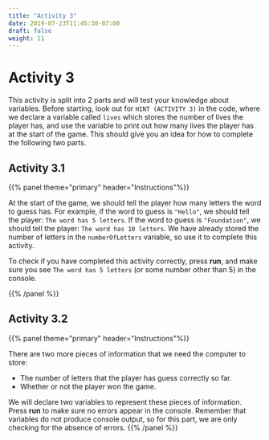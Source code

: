 ```yaml
---
title: "Activity 3"
date: 2019-07-23T11:45:38-07:00
draft: false
weight: 11
---
```


# Activity 3

This activity is split into 2 parts and will test your knowledge about variables. Before starting, look out for `HINT (ACTIVITY 3)` in the code, where we declare a variable called `lives` which stores the number of lives the player has, and use the variable to print out how many lives the player has at the start of the game. This should give you an idea for how to complete the following two parts. 


## Activity 3.1
{{% panel theme="primary" header="Instructions"%}}

At the start of the game, we should tell the player how many letters the word to guess has. For example, if the word to guess is `"Hello"`, we should tell the player: `The word has 5 letters`. If the word to guess is `"Foundation"`, we should tell the player: `The word has 10 letters`. We have already stored the number of letters in the `numberOfLetters` variable, so use it to complete this activity.

To check if you have completed this activity correctly, press **run**, and make sure you see `The word has 5 letters` (or some number other than 5) in the console.

{{% /panel %}}

## Activity 3.2

{{% panel theme="primary" header="Instructions"%}}

There are two more pieces of information that we need the computer to store:

- The number of letters that the player has guess correctly so far.
- Whether or not the player won the game.

We will declare two variables to represent these pieces of information. Press **run** to make sure no errors appear in the console. Remember that variables do not produce console output, so for this part, we are only checking for the absence of errors.
{{% /panel %}}
